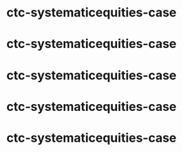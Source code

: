 # ctc-systematicequities-case
# ctc-systematicequities-case
# ctc-systematicequities-case
# ctc-systematicequities-case
# ctc-systematicequities-case
